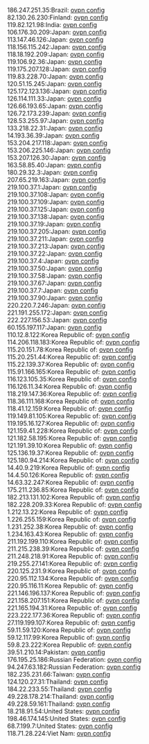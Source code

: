 186.247.251.35:Brazil: [ovpn config](vpn/186_247_251_35.ovpn)  
82.130.26.230:Finland: [ovpn config](vpn/82_130_26_230.ovpn)  
119.82.121.98:India: [ovpn config](vpn/119_82_121_98.ovpn)  
106.176.30.209:Japan: [ovpn config](vpn/106_176_30_209.ovpn)  
113.147.46.126:Japan: [ovpn config](vpn/113_147_46_126.ovpn)  
118.156.115.242:Japan: [ovpn config](vpn/118_156_115_242.ovpn)  
118.18.192.209:Japan: [ovpn config](vpn/118_18_192_209.ovpn)  
119.106.92.36:Japan: [ovpn config](vpn/119_106_92_36.ovpn)  
119.175.207.128:Japan: [ovpn config](vpn/119_175_207_128.ovpn)  
119.83.228.70:Japan: [ovpn config](vpn/119_83_228_70.ovpn)  
120.51.15.245:Japan: [ovpn config](vpn/120_51_15_245.ovpn)  
125.172.123.136:Japan: [ovpn config](vpn/125_172_123_136.ovpn)  
126.114.111.33:Japan: [ovpn config](vpn/126_114_111_33.ovpn)  
126.66.193.65:Japan: [ovpn config](vpn/126_66_193_65.ovpn)  
126.72.173.239:Japan: [ovpn config](vpn/126_72_173_239.ovpn)  
128.53.255.97:Japan: [ovpn config](vpn/128_53_255_97.ovpn)  
133.218.22.31:Japan: [ovpn config](vpn/133_218_22_31.ovpn)  
14.193.36.39:Japan: [ovpn config](vpn/14_193_36_39.ovpn)  
153.204.217.118:Japan: [ovpn config](vpn/153_204_217_118.ovpn)  
153.206.225.146:Japan: [ovpn config](vpn/153_206_225_146.ovpn)  
153.207.126.30:Japan: [ovpn config](vpn/153_207_126_30.ovpn)  
163.58.85.40:Japan: [ovpn config](vpn/163_58_85_40.ovpn)  
180.29.32.3:Japan: [ovpn config](vpn/180_29_32_3.ovpn)  
207.65.219.163:Japan: [ovpn config](vpn/207_65_219_163.ovpn)  
219.100.37.1:Japan: [ovpn config](vpn/219_100_37_1.ovpn)  
219.100.37.108:Japan: [ovpn config](vpn/219_100_37_108.ovpn)  
219.100.37.109:Japan: [ovpn config](vpn/219_100_37_109.ovpn)  
219.100.37.125:Japan: [ovpn config](vpn/219_100_37_125.ovpn)  
219.100.37.138:Japan: [ovpn config](vpn/219_100_37_138.ovpn)  
219.100.37.19:Japan: [ovpn config](vpn/219_100_37_19.ovpn)  
219.100.37.205:Japan: [ovpn config](vpn/219_100_37_205.ovpn)  
219.100.37.211:Japan: [ovpn config](vpn/219_100_37_211.ovpn)  
219.100.37.213:Japan: [ovpn config](vpn/219_100_37_213.ovpn)  
219.100.37.22:Japan: [ovpn config](vpn/219_100_37_22.ovpn)  
219.100.37.4:Japan: [ovpn config](vpn/219_100_37_4.ovpn)  
219.100.37.50:Japan: [ovpn config](vpn/219_100_37_50.ovpn)  
219.100.37.58:Japan: [ovpn config](vpn/219_100_37_58.ovpn)  
219.100.37.67:Japan: [ovpn config](vpn/219_100_37_67.ovpn)  
219.100.37.7:Japan: [ovpn config](vpn/219_100_37_7.ovpn)  
219.100.37.90:Japan: [ovpn config](vpn/219_100_37_90.ovpn)  
220.220.7.246:Japan: [ovpn config](vpn/220_220_7_246.ovpn)  
221.191.255.172:Japan: [ovpn config](vpn/221_191_255_172.ovpn)  
222.227.156.53:Japan: [ovpn config](vpn/222_227_156_53.ovpn)  
60.155.197.117:Japan: [ovpn config](vpn/60_155_197_117.ovpn)  
110.12.8.122:Korea Republic of: [ovpn config](vpn/110_12_8_122.ovpn)  
114.206.118.183:Korea Republic of: [ovpn config](vpn/114_206_118_183.ovpn)  
115.20.151.78:Korea Republic of: [ovpn config](vpn/115_20_151_78.ovpn)  
115.20.251.44:Korea Republic of: [ovpn config](vpn/115_20_251_44.ovpn)  
115.22.139.37:Korea Republic of: [ovpn config](vpn/115_22_139_37.ovpn)  
115.91.166.165:Korea Republic of: [ovpn config](vpn/115_91_166_165.ovpn)  
116.123.105.35:Korea Republic of: [ovpn config](vpn/116_123_105_35.ovpn)  
116.126.11.34:Korea Republic of: [ovpn config](vpn/116_126_11_34.ovpn)  
118.219.147.36:Korea Republic of: [ovpn config](vpn/118_219_147_36.ovpn)  
118.36.111.168:Korea Republic of: [ovpn config](vpn/118_36_111_168.ovpn)  
118.41.12.159:Korea Republic of: [ovpn config](vpn/118_41_12_159.ovpn)  
119.149.81.105:Korea Republic of: [ovpn config](vpn/119_149_81_105.ovpn)  
119.195.16.127:Korea Republic of: [ovpn config](vpn/119_195_16_127.ovpn)  
121.159.41.228:Korea Republic of: [ovpn config](vpn/121_159_41_228.ovpn)  
121.182.58.195:Korea Republic of: [ovpn config](vpn/121_182_58_195.ovpn)  
121.191.39.10:Korea Republic of: [ovpn config](vpn/121_191_39_10.ovpn)  
125.136.19.37:Korea Republic of: [ovpn config](vpn/125_136_19_37.ovpn)  
125.180.94.214:Korea Republic of: [ovpn config](vpn/125_180_94_214.ovpn)  
14.40.9.219:Korea Republic of: [ovpn config](vpn/14_40_9_219.ovpn)  
14.4.50.126:Korea Republic of: [ovpn config](vpn/14_4_50_126.ovpn)  
14.63.32.247:Korea Republic of: [ovpn config](vpn/14_63_32_247.ovpn)  
175.211.236.85:Korea Republic of: [ovpn config](vpn/175_211_236_85.ovpn)  
182.213.131.102:Korea Republic of: [ovpn config](vpn/182_213_131_102.ovpn)  
182.228.209.33:Korea Republic of: [ovpn config](vpn/182_228_209_33.ovpn)  
1.212.13.22:Korea Republic of: [ovpn config](vpn/1_212_13_22.ovpn)  
1.226.255.159:Korea Republic of: [ovpn config](vpn/1_226_255_159.ovpn)  
1.231.252.38:Korea Republic of: [ovpn config](vpn/1_231_252_38.ovpn)  
1.234.163.43:Korea Republic of: [ovpn config](vpn/1_234_163_43.ovpn)  
211.192.199.110:Korea Republic of: [ovpn config](vpn/211_192_199_110.ovpn)  
211.215.238.39:Korea Republic of: [ovpn config](vpn/211_215_238_39.ovpn)  
211.248.218.91:Korea Republic of: [ovpn config](vpn/211_248_218_91.ovpn)  
219.255.27.141:Korea Republic of: [ovpn config](vpn/219_255_27_141.ovpn)  
220.125.231.9:Korea Republic of: [ovpn config](vpn/220_125_231_9.ovpn)  
220.95.112.134:Korea Republic of: [ovpn config](vpn/220_95_112_134.ovpn)  
220.95.116.11:Korea Republic of: [ovpn config](vpn/220_95_116_11.ovpn)  
221.146.196.137:Korea Republic of: [ovpn config](vpn/221_146_196_137.ovpn)  
221.158.207.151:Korea Republic of: [ovpn config](vpn/221_158_207_151.ovpn)  
221.165.194.31:Korea Republic of: [ovpn config](vpn/221_165_194_31.ovpn)  
223.222.177.36:Korea Republic of: [ovpn config](vpn/223_222_177_36.ovpn)  
27.119.199.107:Korea Republic of: [ovpn config](vpn/27_119_199_107.ovpn)  
59.11.59.120:Korea Republic of: [ovpn config](vpn/59_11_59_120.ovpn)  
59.12.117.99:Korea Republic of: [ovpn config](vpn/59_12_117_99.ovpn)  
59.8.23.222:Korea Republic of: [ovpn config](vpn/59_8_23_222.ovpn)  
39.51.210.14:Pakistan: [ovpn config](vpn/39_51_210_14.ovpn)  
176.195.25.186:Russian Federation: [ovpn config](vpn/176_195_25_186.ovpn)  
94.247.63.182:Russian Federation: [ovpn config](vpn/94_247_63_182.ovpn)  
182.235.231.66:Taiwan: [ovpn config](vpn/182_235_231_66.ovpn)  
124.120.27.31:Thailand: [ovpn config](vpn/124_120_27_31.ovpn)  
184.22.233.55:Thailand: [ovpn config](vpn/184_22_233_55.ovpn)  
49.228.178.214:Thailand: [ovpn config](vpn/49_228_178_214.ovpn)  
49.228.59.161:Thailand: [ovpn config](vpn/49_228_59_161.ovpn)  
18.218.91.54:United States: [ovpn config](vpn/18_218_91_54.ovpn)  
198.46.174.145:United States: [ovpn config](vpn/198_46_174_145.ovpn)  
68.7.199.7:United States: [ovpn config](vpn/68_7_199_7.ovpn)  
118.71.28.224:Viet Nam: [ovpn config](vpn/118_71_28_224.ovpn)  
